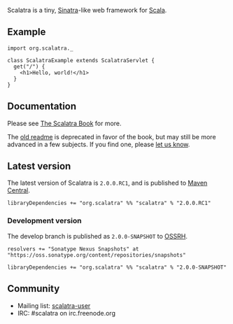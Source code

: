 Scalatra is a tiny, [Sinatra](http://www.sinatrarb.com/)-like web framework for
[Scala](http://www.scala-lang.org/).

## Example

    import org.scalatra._

    class ScalatraExample extends ScalatraServlet {
      get("/") {
        <h1>Hello, world!</h1>
      }
    }

## Documentation

Please see [The Scalatra Book](http://www.scalatra.org/stable/book/) for more.

The [old readme](https://github.com/scalatra/scalatra/tree/scalatra_2.9.0-1-2.0.0.RC1/README.markdown) 
is deprecated in favor of the book, but may still be more advanced in a few 
subjects.  If you find one, please [let us know](http://github.com/scalatra/scalatra-book/issues).

## Latest version 

The latest version of Scalatra is `2.0.0.RC1`, and is published to [Maven Central](http://repo1.maven.org/maven2/org/scalatra).

    libraryDependencies += "org.scalatra" %% "scalatra" % "2.0.0.RC1"

### Development version

The develop branch is published as `2.0.0-SNAPSHOT` to [OSSRH](http://oss.sonatype.org/content/repositories/snapshots/org/scalatra).

    resolvers += "Sonatype Nexus Snapshots" at "https://oss.sonatype.org/content/repositories/snapshots"

    libraryDependencies += "org.scalatra" %% "scalatra" % "2.0.0-SNAPSHOT"

## Community

* Mailing list: [scalatra-user](http://groups.google.com/scalatra-user)
* IRC: #scalatra on irc.freenode.org
